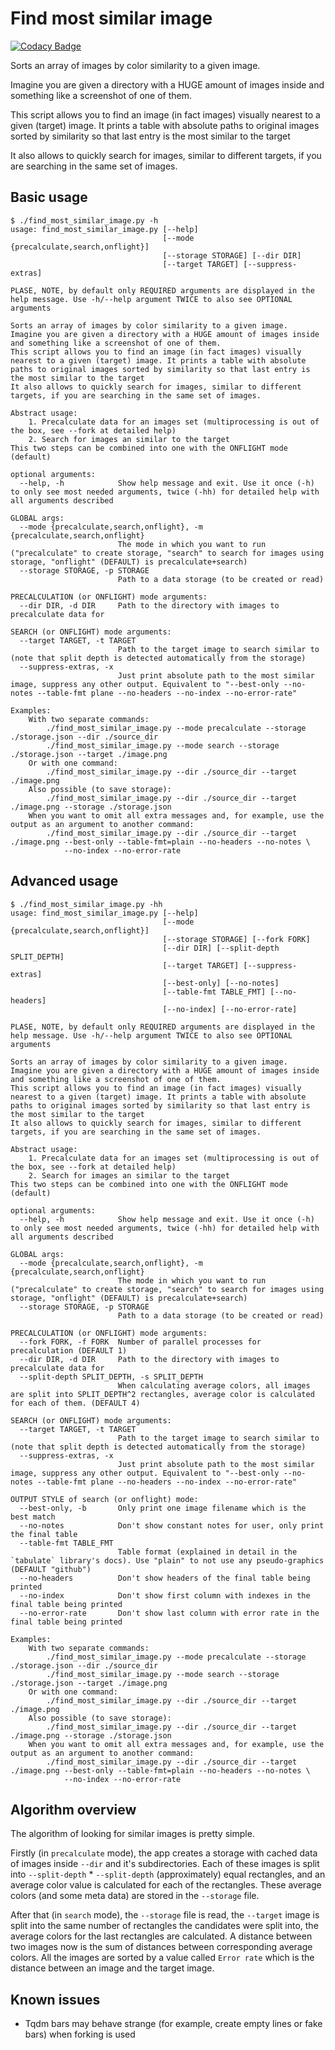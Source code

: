 # Find most similar image

[![Codacy Badge](https://app.codacy.com/project/badge/Grade/55d712073a944bacb55944f83739a493)](https://www.codacy.com/gh/kolayne/find_most_similar_image/dashboard?utm_source=github.com&amp;utm_medium=referral&amp;utm_content=kolayne/find_most_similar_image&amp;utm_campaign=Badge_Grade)

Sorts an array of images by color similarity to a given image.

Imagine you are given a directory with a HUGE amount of images inside and something like a screenshot of one of them.

This script allows you to find an image (in fact images) visually nearest to a given (target) image. It prints a table with absolute paths to original images sorted by similarity so that last entry is the most similar to the target

It also allows to quickly search for images, similar to different targets, if you are searching in the same set of images.
## Basic usage
```
$ ./find_most_similar_image.py -h
usage: find_most_similar_image.py [--help]
                                  [--mode {precalculate,search,onflight}]
                                  [--storage STORAGE] [--dir DIR]
                                  [--target TARGET] [--suppress-extras]

PLASE, NOTE, by default only REQUIRED arguments are displayed in the help message. Use -h/--help argument TWICE to also see OPTIONAL arguments

Sorts an array of images by color similarity to a given image.
Imagine you are given a directory with a HUGE amount of images inside and something like a screenshot of one of them.
This script allows you to find an image (in fact images) visually nearest to a given (target) image. It prints a table with absolute paths to original images sorted by similarity so that last entry is the most similar to the target
It also allows to quickly search for images, similar to different targets, if you are searching in the same set of images.

Abstract usage:
    1. Precalculate data for an images set (multiprocessing is out of the box, see --fork at detailed help)
    2. Search for images an similar to the target
This two steps can be combined into one with the ONFLIGHT mode (default)

optional arguments:
  --help, -h            Show help message and exit. Use it once (-h) to only see most needed arguments, twice (-hh) for detailed help with all arguments described

GLOBAL args:
  --mode {precalculate,search,onflight}, -m {precalculate,search,onflight}
                        The mode in which you want to run ("precalculate" to create storage, "search" to search for images using storage, "onflight" (DEFAULT) is precalculate+search)
  --storage STORAGE, -p STORAGE
                        Path to a data storage (to be created or read)

PRECALCULATION (or ONFLIGHT) mode arguments:
  --dir DIR, -d DIR     Path to the directory with images to precalculate data for

SEARCH (or ONFLIGHT) mode arguments:
  --target TARGET, -t TARGET
                        Path to the target image to search similar to (note that split depth is detected automatically from the storage)
  --suppress-extras, -x
                        Just print absolute path to the most similar image, suppress any other output. Equivalent to "--best-only --no-notes --table-fmt plane --no-headers --no-index --no-error-rate"

Examples:
    With two separate commands:
        ./find_most_similar_image.py --mode precalculate --storage ./storage.json --dir ./source_dir
        ./find_most_similar_image.py --mode search --storage ./storage.json --target ./image.png
    Or with one command:
        ./find_most_similar_image.py --dir ./source_dir --target ./image.png
    Also possible (to save storage):
        ./find_most_similar_image.py --dir ./source_dir --target ./image.png --storage ./storage.json
    When you want to omit all extra messages and, for example, use the output as an argument to another command:
        ./find_most_similar_image.py --dir ./source_dir --target ./image.png --best-only --table-fmt=plain --no-headers --no-notes \
            --no-index --no-error-rate
```
## Advanced usage
```
$ ./find_most_similar_image.py -hh
usage: find_most_similar_image.py [--help]
                                  [--mode {precalculate,search,onflight}]
                                  [--storage STORAGE] [--fork FORK]
                                  [--dir DIR] [--split-depth SPLIT_DEPTH]
                                  [--target TARGET] [--suppress-extras]
                                  [--best-only] [--no-notes]
                                  [--table-fmt TABLE_FMT] [--no-headers]
                                  [--no-index] [--no-error-rate]

PLASE, NOTE, by default only REQUIRED arguments are displayed in the help message. Use -h/--help argument TWICE to also see OPTIONAL arguments

Sorts an array of images by color similarity to a given image.
Imagine you are given a directory with a HUGE amount of images inside and something like a screenshot of one of them.
This script allows you to find an image (in fact images) visually nearest to a given (target) image. It prints a table with absolute paths to original images sorted by similarity so that last entry is the most similar to the target
It also allows to quickly search for images, similar to different targets, if you are searching in the same set of images.

Abstract usage:
    1. Precalculate data for an images set (multiprocessing is out of the box, see --fork at detailed help)
    2. Search for images an similar to the target
This two steps can be combined into one with the ONFLIGHT mode (default)

optional arguments:
  --help, -h            Show help message and exit. Use it once (-h) to only see most needed arguments, twice (-hh) for detailed help with all arguments described

GLOBAL args:
  --mode {precalculate,search,onflight}, -m {precalculate,search,onflight}
                        The mode in which you want to run ("precalculate" to create storage, "search" to search for images using storage, "onflight" (DEFAULT) is precalculate+search)
  --storage STORAGE, -p STORAGE
                        Path to a data storage (to be created or read)

PRECALCULATION (or ONFLIGHT) mode arguments:
  --fork FORK, -f FORK  Number of parallel processes for precalculation (DEFAULT 1)
  --dir DIR, -d DIR     Path to the directory with images to precalculate data for
  --split-depth SPLIT_DEPTH, -s SPLIT_DEPTH
                        When calculating average colors, all images are split into SPLIT_DEPTH^2 rectangles, average color is calculated for each of them. (DEFAULT 4)

SEARCH (or ONFLIGHT) mode arguments:
  --target TARGET, -t TARGET
                        Path to the target image to search similar to (note that split depth is detected automatically from the storage)
  --suppress-extras, -x
                        Just print absolute path to the most similar image, suppress any other output. Equivalent to "--best-only --no-notes --table-fmt plane --no-headers --no-index --no-error-rate"

OUTPUT STYLE of search (or onflight) mode:
  --best-only, -b       Only print one image filename which is the best match
  --no-notes            Don't show constant notes for user, only print the final table
  --table-fmt TABLE_FMT
                        Table format (explained in detail in the `tabulate` library's docs). Use "plain" to not use any pseudo-graphics (DEFAULT "github")
  --no-headers          Don't show headers of the final table being printed
  --no-index            Don't show first column with indexes in the final table being printed
  --no-error-rate       Don't show last column with error rate in the final table being printed

Examples:
    With two separate commands:
        ./find_most_similar_image.py --mode precalculate --storage ./storage.json --dir ./source_dir
        ./find_most_similar_image.py --mode search --storage ./storage.json --target ./image.png
    Or with one command:
        ./find_most_similar_image.py --dir ./source_dir --target ./image.png
    Also possible (to save storage):
        ./find_most_similar_image.py --dir ./source_dir --target ./image.png --storage ./storage.json
    When you want to omit all extra messages and, for example, use the output as an argument to another command:
        ./find_most_similar_image.py --dir ./source_dir --target ./image.png --best-only --table-fmt=plain --no-headers --no-notes \
            --no-index --no-error-rate
```
## Algorithm overview
The algorithm of looking for similar images is pretty simple.

Firstly (in `precalculate` mode), the app creates a storage with cached data of images inside `--dir` and it's subdirectories. Each of these images is split into `--split-depth` * `--split-depth` (approximately) equal rectangles, and an average color value is calculated for each of the rectangles. These average colors (and some meta data) are stored in the `--storage` file.

After that (in `search` mode), the `--storage` file is read, the `--target` image is split into the same number of rectangles the candidates were split into, the average colors for the last rectangles are calculated. A distance between two images now is the sum of distances between corresponding average colors. All the images are sorted by a value called `Error rate` which is the distance between an image and the target image.
## Known issues
* Tqdm bars may behave strange (for example, create empty lines or fake bars) when forking is used
